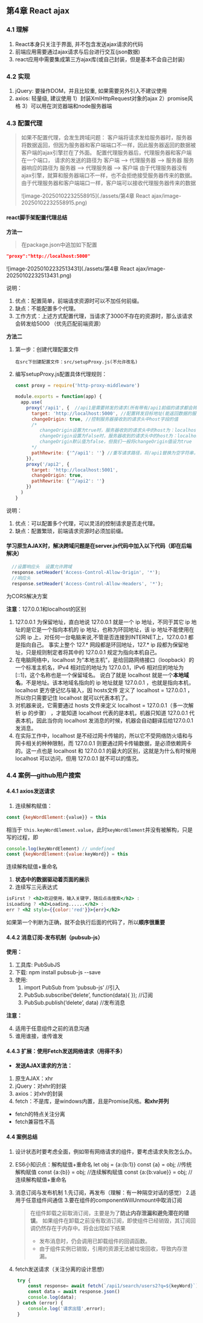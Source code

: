 ## 第4章 React ajax

### 4.1 理解

1. React本身只关注于界面, 并不包含发送ajax请求的代码
2. 前端应用需要通过ajax请求与后台进行交互(json数据)
3. react应用中需要集成第三方ajax库(或自己封装，但是基本不会自己封装)

### 4.2 实现

1. jQuery: 要操作DOM，并且比较重, 如果需要另外引入不建议使用
2. axios: 轻量级, 建议使用
   1）封装XmlHttpRequest对象的ajax
   2）promise风格
   3）可以用在浏览器端和node服务器端

### 4.3 配置代理

> 如果不配置代理，会发生跨域问题：
> 客户端将请求发给服务器时，服务器将数据返回，但因为服务器和客户端端口不一样，因此服务器返回的数据被客户端的ajax引擎拦在了外面。
> 配置代理服务器后，代理服务器和客户端在一个端口，
> 请求的发送的路径为 客户端 --> 代理服务器 --> 服务器
> 服务器响应的路径为 服务器 --> 代理服务器 --> 客户端
> 由于代理服务器没有ajax引擎，就算和服务器端口不一样，也不会拒绝接受服务器传来的数据。
> 由于代理服务器和客户端端口一样，客户端可以接收代理服务器传来的数据
>
> ![image-20250102232558915](./assets/第4章 React ajax/image-20250102232558915.png)



#### react脚手架配置代理总结

**方法一**

> 在package.json中追加如下配置

```json
"proxy":"http://localhost:5000"
```

![image-20250102232513431](./assets/第4章 React ajax/image-20250102232513431.png)

说明：

1. 优点：配置简单，前端请求资源时可以不加任何前缀。
2. 缺点：不能配置多个代理。
3. 工作方式：上述方式配置代理，当请求了3000不存在的资源时，那么该请求会转发给5000 （优先匹配前端资源）

**方法二**

1. 第一步：创建代理配置文件

   ```
   在src下创建配置文件：src/setupProxy.js(不允许改名)
   ```

2. 编写setupProxy.js配置具体代理规则：

   ```js
   const proxy = require('http-proxy-middleware')
   
   module.exports = function(app) {
     app.use(
       proxy('/api1', {  //api1是需要转发的请求(所有带有/api1前缀的请求都会转发给5000)
         target: 'http://localhost:5000', //配置转发目标地址(能返回数据的服务器地址)
         changeOrigin: true, //控制服务器接收到的请求头中host字段的值
         /*
         	changeOrigin设置为true时，服务器收到的请求头中的host为：localhost:5000
         	changeOrigin设置为false时，服务器收到的请求头中的host为：localhost:3000
         	changeOrigin默认值为false，但我们一般将changeOrigin值设为true
         */
         pathRewrite: {'^/api1': ''} //重写请求路径，将/api1替换为空字符串，保证交给后台服务器的是正常请求地址(必须配置)
       }),
       proxy('/api2', { 
         target: 'http://localhost:5001',
         changeOrigin: true,
         pathRewrite: {'^/api2': ''}
       })
     )
   }
   ```

说明：

1. 优点：可以配置多个代理，可以灵活的控制请求是否走代理。
2. 缺点：配置繁琐，前端请求资源时必须加前缀。

#### 学习原生AJAX时，解决跨域问题是在server.js代码中加入以下代码（即在后端解决）

```js
  //设置响应头  设置允许跨域  
  response.setHeader('Access-Control-Allow-Origin', '*');
  //响应头
  response.setHeader('Access-Control-Allow-Headers', '*');
```

为CORS解决方案

**注意**：127.0.0.1和localhost的区别

1. 127.0.0.1 为保留地址，直白地说 127.0.0.1 就是一个 ip 地址，不同于其它 ip 地址的是它是一个指向本机的 ip 地址，也称为环回地址，该 ip 地址不能使用在公网 ip 上，对任何一台电脑来说,不管是否连接到INTERNET上，127.0.0.1 都是指向自己。
   事实上整个 127.* 网段都是环回地址，127.* ip 段都为保留地址，只是规则制定者将其中的 127.0.0.1 规定为指向本机自己。
2. 在电脑网络中，localhost 为“本地主机”，是给回路网络接口（loopback）的一个标准主机名，IPv4 相对应的地址为 127.0.0.1，IPv6 相对应的地址为 [::1]，这个名称也是一个保留域名。
   说白了就是 localhost 就是一个**本地域名**，不是地址。该本地域名指向的 ip 地址就是 127.0.0.1 ，也就是指向本机，localhost 更方便记忆与输入，因 hosts文件 定义了 localhost = 127.0.0.1 ，所以你只需要记住 localhost 就可以代表本机了。
3. 对机器来说，它需要通过 hosts 文件来定义 localhost = 127.0.0.1（多一次解析 ip 的步骤） ，才能知道 localhost 代表的是本机，机器只知道 127.0.0.1 代表本机，因此当你向 localhost 发消息的时候，机器会自动翻译后给127.0.0.1发消息。
4. 在实际工作中，localhost 是不经过网卡传输的，所以它不受网络防火墙和与网卡相关的种种限制，而 127.0.0.1 则要通过网卡传输数据，是必须依赖网卡的。这一点也是 localhost 和 127.0.0.1 的最大的区别，这就是为什么有时候用 localhost 可以访问，但用 127.0.0.1 就不可以的情况。

### 4.4 案例—github用户搜索

#### 4.4.1 axios发送请求

1. 连续解构赋值：

```jsx
const {keyWordElement:{value}} = this
```

相当于 `this.keyWordElement.value`，此时`keyWordElement`并没有被解构，只是写的过程，即

```jsx
console.log(keyWordElement) // undefined
const {keyWordElement:{value:keyWord}} = this
```

连续解构赋值+重命名

1. **状态中的数据驱动着页面的展示**
2. 连续写三元表达式

```jsx
isFirst ? <h2>欢迎使用，输入关键字，随后点击搜索</h2> :
isLoading ? <h2>Loading......</h2> :
err ? <h2 style={{color:'red'}}>{err}</h2> 
```

如果第一个判断为正确，就不会执行后面的代码了，所以**顺序很重要**

#### 4.4.2 消息订阅-发布机制（pubsub-js）

**使用：**

1. 工具库: PubSubJS
2. 下载: npm install pubsub-js --save
3. 使用:
   1) import PubSub from ‘pubsub-js’ //引入
   2) PubSub.subscribe(‘delete’, function(data){ }); //订阅
   3) PubSub.publish(‘delete’, data) //发布消息

**注意：**

4. 适用于任意组件之前的消息沟通
5. 谁用谁接，谁传谁发

#### 4.4.3 扩展：使用Fetch发送网络请求（用得不多）

- **发送AJAX请求的方法：**

1. 原生AJAX：xhr
2. jQuery：对xhr的封装
3. axios：对xhr的封装
4. fetch：不是库，是windows内置，且是Promise风格。**和xhr并列**

- fetch的特点关注分离
- fetch兼容性不高

#### 4.4 案例总结

1. 设计状态时要考虑全面，例如带有网络请求的组件，要考虑请求失败怎么办。

2. ES6小知识点：解构赋值+重命名
   let obj = {a:{b:1}}
   const {a} = obj; //传统解构赋值
   const {a:{b}} = obj; //连续解构赋值
   const {a:{b:value}} = obj; //连续解构赋值+重命名

3. 消息订阅与发布机制
   1.先订阅，再发布（理解：有一种隔空对话的感觉）
   2.适用于任意组件间通信
   3.要在组件的componentWillUnmount中取消订阅

   > 在组件卸载之前取消订阅，主要是为了**防止内存泄漏和避免潜在的错误**。
   > 如果组件在卸载之前没有取消订阅，即使组件已经销毁，其订阅回调仍然存在于内存中。将会出现如下结果
   >
   > - 发布消息时，仍会调用已卸载组件的回调函数。
   > - 由于组件实例已销毁，引用的资源无法被垃圾回收，导致内存泄漏。

4. fetch发送请求（关注分离的设计思想）

```jsx
	try {
		const response= await fetch(`/api1/search/users2?q=${keyWord}`)
		const data = await response.json()
		console.log(data);
	} catch (error) {
		console.log('请求出错',error);
	}
```

